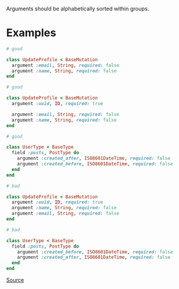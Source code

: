 
Arguments should be alphabetically sorted within groups.

# Examples

```ruby
# good

class UpdateProfile < BaseMutation
  argument :email, String, required: false
  argument :name, String, required: false
end

# good

class UpdateProfile < BaseMutation
  argument :uuid, ID, required: true

  argument :email, String, required: false
  argument :name, String, required: false
end

# good

class UserType < BaseType
  field :posts, PostType do
    argument :created_after, ISO8601DateTime, required: false
    argument :created_before, ISO8601DateTime, required: false
  end
end

# bad

class UpdateProfile < BaseMutation
  argument :uuid, ID, required: true
  argument :name, String, required: false
  argument :email, String, required: false
end

# bad

class UserType < BaseType
  field :posts, PostType do
    argument :created_before, ISO8601DateTime, required: false
    argument :created_after, ISO8601DateTime, required: false
  end
end
```

[Source](http://www.rubydoc.info/gems/rubocop/RuboCop/Cop/GraphQL/OrderedArguments)